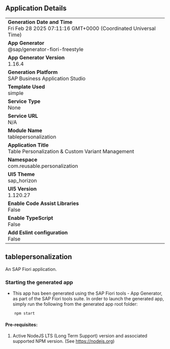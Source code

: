 ## Application Details
|               |
| ------------- |
|**Generation Date and Time**<br>Fri Feb 28 2025 07:11:16 GMT+0000 (Coordinated Universal Time)|
|**App Generator**<br>@sap/generator-fiori-freestyle|
|**App Generator Version**<br>1.16.4|
|**Generation Platform**<br>SAP Business Application Studio|
|**Template Used**<br>simple|
|**Service Type**<br>None|
|**Service URL**<br>N/A|
|**Module Name**<br>tablepersonalization|
|**Application Title**<br>Table Personalization &amp; Custom Variant Management|
|**Namespace**<br>com.reusable.personalization|
|**UI5 Theme**<br>sap_horizon|
|**UI5 Version**<br>1.120.27|
|**Enable Code Assist Libraries**<br>False|
|**Enable TypeScript**<br>False|
|**Add Eslint configuration**<br>False|

## tablepersonalization

An SAP Fiori application.

### Starting the generated app

-   This app has been generated using the SAP Fiori tools - App Generator, as part of the SAP Fiori tools suite.  In order to launch the generated app, simply run the following from the generated app root folder:

```
    npm start
```

#### Pre-requisites:

1. Active NodeJS LTS (Long Term Support) version and associated supported NPM version.  (See https://nodejs.org)


